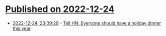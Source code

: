 # [Published on 2022-12-24](index.md)

* [2022-12-24, 23:09:29](https://news.ycombinator.com/item?id=34122118) - [Tell HN: Everyone should have a holiday dinner this year](https://news.ycombinator.com/item?id=34122118)
